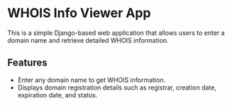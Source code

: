 # WHOIS Info Viewer App

This is a simple Django-based web application that allows users to enter a domain name and retrieve detailed WHOIS information.

## Features

- Enter any domain name to get WHOIS information.
- Displays domain registration details such as registrar, creation date, expiration date, and status.



